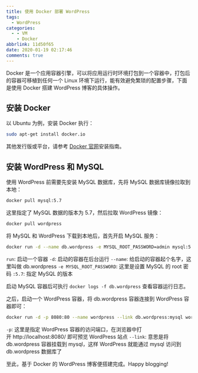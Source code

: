 ```yaml
---
title: 使用 Docker 部署 WordPress
tags:
  - WordPress
categories:
  - - VM
    - Docker
abbrlink: 11d50f65
date: 2020-01-19 02:17:46
comments: true
---
```


Docker 是一个应用容器引擎，可以将应用运行时环境打包到一个容器中，打包后的容器可移植到任何一个 Linux 环境下运行，能有效避免繁琐的配置步骤，下面是使用 Docker 搭建 WordPress 博客的具体操作。

<!-- more -->

## 安装 Docker

以 Ubuntu 为例，安装 Docker 执行：

``` bash
sudo apt-get install docker.io
```

其他发行版或平台，请参考 [Docker 官网](https://docs.docker.com/)安装指南。

## 安装 WordPress 和 MySQL

使用 WordPress 前需要先安装 MySQL 数据库，先将 MySQL 数据库镜像拉取到本地：

``` bash
docker pull mysql:5.7
```

这里指定了 MySQL 数据的版本为 5.7，然后拉取 WordPress 镜像：

``` bash
docker pull wordpress
```

将 MySQL 和 WordPress 下载到本地后，首先开启 MySQL 服务：

``` bash
docker run -d --name db.wordpress -e MYSQL_ROOT_PASSWORD=admin mysql:5.7
```

`run`: 启动一个容器
`-d`: 启动的容器在后台运行
`--name`: 给启动的容器起个名字，这里叫做 db.wordpress
`-e MYSQL_ROOT_PASSWORD`: 这里是设置 MySQL 的 root 密码
`:5.7`: 指定 MySQL 的版本

启动 MySQL 容器后可执行 `docker logs -f db.wordpress` 查看容器运行日志。

之后，启动一个 WordPress 容器，将 db.wordpress 容器连接到 WordPress 容器即可：

```bash
docker run -d -p 8080:80 --name wordpress --link db.wordpress:mysql wordpress
```

`-p`: 这里是指定 WordPress 容器的访问端口，在浏览器中打开 http://localhost:8080/ 即可预览 WordPress 站点
`--link`: 意思是将 db.wordpress 容器挂载到 mysql，这样 WordPress 就能通过 mysql 访问到 db.wordpress 数据库了

至此，基于 Docker 的 WordPress 博客便搭建完成。Happy blogging!
